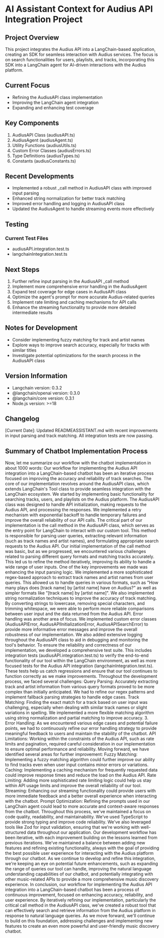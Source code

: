 # AI Assistant Context for Audius API Integration Project

## Project Overview
This project integrates the Audius API into a LangChain-based application, creating an SDK for seamless interaction with Audius services. The focus is on search functionalities for users, playlists, and tracks, incorporating this SDK into a LangChain agent for AI-driven interactions with the Audius platform.

## Current Focus
- Refining the AudiusAPI class implementation
- Improving the LangChain agent integration
- Expanding and enhancing test coverage

## Key Components
1. AudiusAPI Class (audiusAPI.ts)
2. AudiusAgent (audiusAgent.ts)
3. Utility Functions (audiusUtils.ts)
4. Custom Error Classes (audiusErrors.ts)
5. Type Definitions (audiusTypes.ts)
6. Constants (audiusConstants.ts)

## Recent Developments
- Implemented a robust _call method in AudiusAPI class with improved input parsing
- Enhanced string normalization for better track matching
- Improved error handling and logging in AudiusAPI class
- Updated the AudiusAgent to handle streaming events more effectively

## Testing
### Current Test Files
- audiusAPI.integration.test.ts
- langchainIntegration.test.ts

## Next Steps
1. Further refine input parsing in the AudiusAPI _call method
2. Implement more comprehensive error handling in the AudiusAgent
3. Expand test coverage for edge cases in AudiusAPI class
4. Optimize the agent's prompt for more accurate Audius-related queries
5. Implement rate limiting and caching mechanisms for API calls
6. Enhance the streaming functionality to provide more detailed intermediate results

## Notes for Development
- Consider implementing fuzzy matching for track and artist names
- Explore ways to improve search accuracy, especially for tracks with similar titles
- Investigate potential optimizations for the search process in the AudiusAPI class

## Version Information
- Langchain version: 0.3.2
- @langchain/openai version: 0.3.0
- @langchain/core version: 0.3.1
- Node.js version: >=18

## Changelog
[Current Date]: Updated READMEASSISTANT.md with recent improvements in input parsing and track matching. All integration tests are now passing.

## Summary of Chatbot Implementation Process

Now, let me summarize our workflow with the chatbot implementation in about 1000 words:
Our workflow for implementing the Audius API integration into a LangChain-based chatbot has been an iterative process focused on improving the accuracy and reliability of track searches. The core of our implementation revolves around the AudiusAPI class, which extends LangChain's Tool class to provide seamless integration with the LangChain ecosystem.
We started by implementing basic functionality for searching tracks, users, and playlists on the Audius platform. The AudiusAPI class was designed to handle API initialization, making requests to the Audius API, and processing the responses. We implemented a retry mechanism with exponential backoff to handle temporary failures and improve the overall reliability of our API calls.
The critical part of our implementation is the call method in the AudiusAPI class, which serves as the entry point for LangChain to interact with our custom tool. This method is responsible for parsing user queries, extracting relevant information (such as track names and artist names), and formulating appropriate search requests to the Audius API.
Our initial implementation of the call method was basic, but as we progressed, we encountered various challenges related to parsing different query formats and matching tracks accurately. This led us to refine the method iteratively, improving its ability to handle a wide range of user inputs.
One of the key improvements we made was enhancing the input parsing logic. We implemented a more sophisticated regex-based approach to extract track names and artist names from user queries. This allowed us to handle queries in various formats, such as "How many plays does [track name] by [artist name] have on Audius?" as well as simpler formats like "[track name] by [artist name]".
We also implemented string normalization techniques to improve the accuracy of track matching. By converting strings to lowercase, removing special characters, and trimming whitespace, we were able to perform more reliable comparisons between user input and the data returned from the Audius API.
Error handling was another area of focus. We implemented custom error classes (AudiusAPIError, AudiusAPIInitializationError, AudiusAPISearchError) to provide more informative error messages and improve the overall robustness of our implementation. We also added extensive logging throughout the AudiusAPI class to aid in debugging and monitoring the tool's behavior.
To ensure the reliability and correctness of our implementation, we developed a comprehensive test suite. This includes integration tests (audiusAPI.integration.test.ts) to verify the end-to-end functionality of our tool within the LangChain environment, as well as more focused tests for the Audius API integration (langchainIntegration.test.ts). These tests help us catch regressions and ensure that our tool continues to function correctly as we make improvements.
Throughout the development process, we faced several challenges:
Query Parsing: Accurately extracting track and artist information from various query formats proved to be more complex than initially anticipated. We had to refine our regex patterns and implement fallback parsing strategies to handle edge cases.
Track Matching: Finding the exact match for a track based on user input was challenging, especially when dealing with similar track names or slight variations in spelling. We implemented a more flexible matching algorithm using string normalization and partial matching to improve accuracy.
3. Error Handling: As we encountered various edge cases and potential failure points, we had to continuously refine our error handling strategy to provide meaningful feedback to users and maintain the stability of the chatbot.
API Limitations: Working within the constraints of the Audius API, such as rate limits and pagination, required careful consideration in our implementation to ensure optimal performance and reliability.
Moving forward, we have identified several areas for further improvement:
Fuzzy Matching: Implementing a fuzzy matching algorithm could further improve our ability to find tracks even when user input contains minor errors or variations.
Caching: Implementing a caching mechanism for frequently requested data could improve response times and reduce the load on the Audius API.
Rate Limiting: Adding more sophisticated rate limiting logic could help us stay within API usage limits and improve the overall reliability of our tool.
Streaming: Enhancing our streaming functionality could provide users with more immediate feedback and a better overall experience when interacting with the chatbot.
Prompt Optimization: Refining the prompts used in our LangChain agent could lead to more accurate and context-aware responses from the chatbot.
Throughout this process, we've maintained a focus on code quality, readability, and maintainability. We've used TypeScript to provide strong typing and improve code reliability. We've also leveraged tools like Zod for input validation, ensuring that we're working with well-structured data throughout our application.
Our development workflow has been iterative, with each improvement building on the lessons learned from previous iterations. We've maintained a balance between adding new features and refining existing functionality, always with the goal of providing the best possible user experience for interacting with the Audius platform through our chatbot.
As we continue to develop and refine this integration, we're keeping an eye on potential future enhancements, such as expanding the range of queries our tool can handle, improving the natural language understanding capabilities of our chatbot, and potentially integrating with other music-related APIs to provide a more comprehensive music discovery experience.
In conclusion, our workflow for implementing the Audius API integration into a LangChain-based chatbot has been a process of continuous improvement, focused on enhancing accuracy, reliability, and user experience. By iteratively refining our implementation, particularly the critical call method in the AudiusAPI class, we've created a robust tool that can effectively search and retrieve information from the Audius platform in response to natural language queries. As we move forward, we'll continue to build on this foundation, addressing challenges and implementing new features to create an even more powerful and user-friendly music discovery chatbot.
